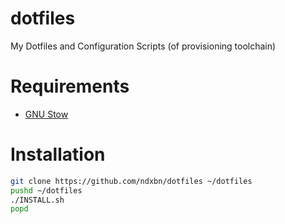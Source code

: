 # dotfiles
My Dotfiles and Configuration Scripts (of provisioning toolchain)

# Requirements

- [GNU Stow](https://www.gnu.org/software/stow/)

# Installation

```bash
git clone https://github.com/ndxbn/dotfiles ~/dotfiles
pushd ~/dotfiles
./INSTALL.sh
popd
```
